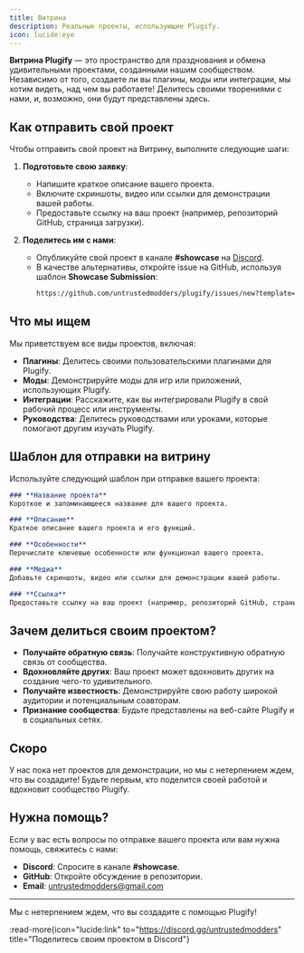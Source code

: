 ```yaml
---
title: Витрина
description: Реальные проекты, использующие Plugify.
icon: lucide:eye
---
```


**Витрина Plugify** — это пространство для празднования и обмена удивительными проектами, созданными нашим сообществом. Независимо от того, создаете ли вы плагины, моды или интеграции, мы хотим видеть, над чем вы работаете! Делитесь своими творениями с нами, и, возможно, они будут представлены здесь.

## **Как отправить свой проект**

Чтобы отправить свой проект на Витрину, выполните следующие шаги:

1. **Подготовьте свою заявку**:
    - Напишите краткое описание вашего проекта.
    - Включите скриншоты, видео или ссылки для демонстрации вашей работы.
    - Предоставьте ссылку на ваш проект (например, репозиторий GitHub, страница загрузки).

2. **Поделитесь им с нами**:
    - Опубликуйте свой проект в канале **#showcase** на [Discord](https://discord.gg/untrustedmodders).
    - В качестве альтернативы, откройте issue на GitHub, используя шаблон **Showcase Submission**:
      ```bash
      https://github.com/untrustedmodders/plugify/issues/new?template=showcase_submission.md
      ```

## **Что мы ищем**

Мы приветствуем все виды проектов, включая:
- **Плагины**: Делитесь своими пользовательскими плагинами для Plugify.
- **Моды**: Демонстрируйте моды для игр или приложений, использующих Plugify.
- **Интеграции**: Расскажите, как вы интегрировали Plugify в свой рабочий процесс или инструменты.
- **Руководства**: Делитесь руководствами или уроками, которые помогают другим изучать Plugify.

## **Шаблон для отправки на витрину**

Используйте следующий шаблон при отправке вашего проекта:

```markdown
### **Название проекта**
Короткое и запоминающееся название для вашего проекта.

### **Описание**
Краткое описание вашего проекта и его функций.

### **Особенности**
Перечислите ключевые особенности или функционал вашего проекта.

### **Медиа**
Добавьте скриншоты, видео или ссылки для демонстрации вашей работы.

### **Ссылка**
Предоставьте ссылку на ваш проект (например, репозиторий GitHub, страница загрузки).
```

## **Зачем делиться своим проектом?**

- **Получайте обратную связь**: Получайте конструктивную обратную связь от сообщества.
- **Вдохновляйте других**: Ваш проект может вдохновить других на создание чего-то удивительного.
- **Получайте известность**: Демонстрируйте свою работу широкой аудитории и потенциальным соавторам.
- **Признание сообщества**: Будьте представлены на веб-сайте Plugify и в социальных сетях.

## **Скоро**

У нас пока нет проектов для демонстрации, но мы с нетерпением ждем, что вы создадите! Будьте первым, кто поделится своей работой и вдохновит сообщество Plugify.

## **Нужна помощь?**

Если у вас есть вопросы по отправке вашего проекта или вам нужна помощь, свяжитесь с нами:
- **Discord**: Спросите в канале **#showcase**.
- **GitHub**: Откройте обсуждение в репозитории.
- **Email**: [untrustedmodders@gmail.com](mailto:untrustedmodders@gmail.com)

---

Мы с нетерпением ждем, что вы создадите с помощью Plugify!

:read-more{icon="lucide:link" to="https://discord.gg/untrustedmodders" title="Поделитесь своим проектом в Discord"}
